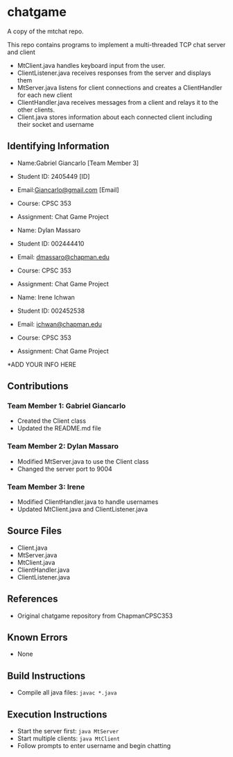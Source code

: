 # chatgame
A copy of the mtchat repo.  

This repo contains programs to implement a multi-threaded TCP chat server and client

* MtClient.java handles keyboard input from the user.
* ClientListener.java receives responses from the server and displays them
* MtServer.java listens for client connections and creates a ClientHandler for each new client
* ClientHandler.java receives messages from a client and relays it to the other clients.
* Client.java stores information about each connected client including their socket and username

## Identifying Information

* Name:Gabriel Giancarlo [Team Member 3]
* Student ID: 2405449 [ID]
* Email:Giancarlo@gmail.com [Email]
* Course: CPSC 353
* Assignment: Chat Game Project

* Name: Dylan Massaro
* Student ID: 002444410
* Email: dmassaro@chapman.edu
* Course: CPSC 353
* Assignment: Chat Game Project 

* Name: Irene Ichwan
* Student ID: 002452538
* Email: ichwan@chapman.edu
* Course: CPSC 353
* Assignment: Chat Game Project 

*ADD YOUR INFO HERE

## Contributions
### Team Member 1: Gabriel Giancarlo
* Created the Client class
* Updated the README.md file

### Team Member 2: Dylan Massaro
* Modified MtServer.java to use the Client class
* Changed the server port to 9004

### Team Member 3: Irene
* Modified ClientHandler.java to handle usernames
* Updated MtClient.java and ClientListener.java

## Source Files

* Client.java
* MtServer.java
* MtClient.java
* ClientHandler.java
* ClientListener.java

## References

* Original chatgame repository from ChapmanCPSC353

## Known Errors

* None

## Build Instructions

* Compile all java files: `javac *.java`

## Execution Instructions

* Start the server first: `java MtServer`
* Start multiple clients: `java MtClient`
* Follow prompts to enter username and begin chatting
